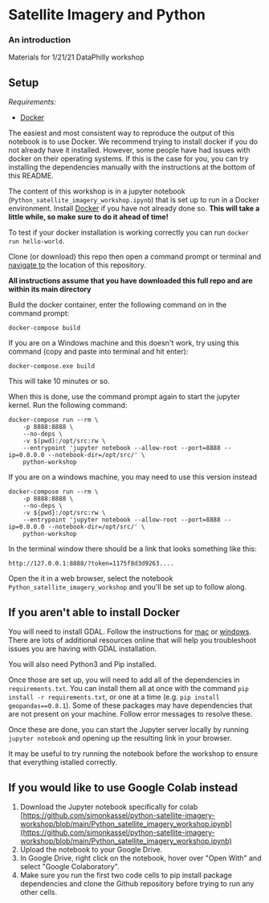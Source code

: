 # Satellite Imagery and Python
### An introduction

Materials for 1/21/21 DataPhilly workshop

## Setup  

*Requirements:*
* [Docker](https://docs.docker.com/get-docker/)

The easiest and most consistent way to reproduce the output of this notebook is to use Docker. We recommend trying to install docker if you do not already have it installed. However, some people have had issues with docker on their operating systems. If this is the case for you, you can try installing the dependencies manually with the instructions at the bottom of this README.

The content of this workshop is in a jupyter notebook (`Python_satellite_imagery_workshop.ipynb`) that is set up to run in a Docker environment. Install [Docker](https://docs.docker.com/get-docker/) if you have not already done so. __This will take a little while, so make sure to do it ahead of time!__

To test if your docker installation is working correctly you can run `docker run hello-world`.

Clone (or download) this repo then open a command prompt or terminal and [navigate to](https://www.digitalcitizen.life/command-prompt-how-use-basic-commands/) the location of this repository. 

__All instructions assume that you have downloaded this full repo and are within its main directory__

Build the docker container, enter the following command on in the command prompt:

`docker-compose build`

If you are on a Windows machine and this doesn't work, try using this command (copy and paste into terminal and hit enter):

`docker-compose.exe build`

This will take 10 minutes or so.

When this is done, use the command prompt again to start the jupyter kernel. Run the following command:

```
docker-compose run --rm \
	-p 8888:8888 \
	--no-deps \
	-v $(pwd):/opt/src:rw \
	--entrypoint 'jupyter notebook --allow-root --port=8888 --ip=0.0.0.0 --notebook-dir=/opt/src/' \
	python-workshop
```

If you are on a windows machine, you may need to use this version instead

```
docker-compose run --rm \
	-p 8888:8888 \
	--no-deps \
	-v ${pwd}:/opt/src:rw \
	--entrypoint 'jupyter notebook --allow-root --port=8888 --ip=0.0.0.0 --notebook-dir=/opt/src/' \
	python-workshop
```

In the terminal window there should be a link that looks something like this:

`http://127.0.0.1:8888/?token=1175f8d3d9263....`

Open the it in a web browser, select the notebook `Python_satellite_imagery_workshop` and you'll be set up to follow along.

## If you aren't able to install Docker

You will need to install GDAL. Follow the instructions for [mac](https://trac.osgeo.org/gdal/wiki/BuildingOnMac) or [windows](https://trac.osgeo.org/gdal/wiki/BuildingOnWindows). There are lots of additional resources online that will help you troubleshoot issues you are having with GDAL installation.

You will also need Python3 and Pip installed.

Once those are set up, you will need to add all of the dependencies in `requirements.txt`. You can install them all at once with the command `pip install -r requirements.txt`, or one at a time (e.g. `pip install geopandas==0.8.1`). Some of these packages may have dependencies that are not present on your machine. Follow error messages to resolve these.

Once these are done, you can start the Jupyter server locally by running `jupyter notebook` and opening up the resulting link in your browser.

It may be useful to try running the notebook before the workshop to ensure that everything istalled correctly.

## If you would like to use Google Colab instead

1. Download the Jupyter notebook specifically for colab [https://github.com/simonkassel/python-satellite-imagery-workshop/blob/main/Python_satellite_imagery_workshop.ipynb](https://github.com/simonkassel/python-satellite-imagery-workshop/blob/main/Python_satellite_imagery_workshop.ipynb)
1. Upload the notebook to your Google Drive.
1. In Google Drive, right click on the notebook, hover over "Open With" and select "Google Colaboratory".
1. Make sure you run the first two code cells to pip install package dependencies and clone the Github repository before trying to run any other cells.
